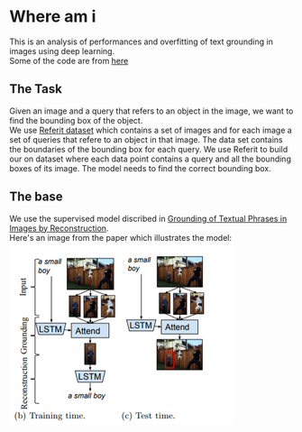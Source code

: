 # Where am i

This is an analysis of performances and overfitting of text grounding in images using deep learning.<br>
Some of the code are from [here](https://github.com/andrewliao11/Natural-Language-Object-Retrieval-tensorflow)

## The Task
Given an image and a query that refers to an object in the image, we want to find the bounding box of the object.<br>
We use [Referit dataset](http://tamaraberg.com/referitgame/) which contains a set of images and for each image a set of 
queries that refere to an object in that image. The data set contains the boundaries of the bounding box for each query.
We use Referit to build our on dataset where each data point contains a query and all the bounding boxes of its image.
The model needs to find the correct bounding box.

## The base
We use the supervised model discribed in [Grounding of Textual Phrases in Images by
Reconstruction](https://arxiv.org/pdf/1511.03745.pdf).<br> 
Here's an image from the paper which illustrates the model: 
![ill](./images/base_model.png)
